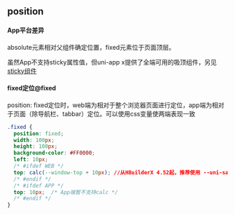 ## position


<!-- CSSJSON.position.description -->

<!-- CSSJSON.position.syntax -->

<!-- CSSJSON.position.values -->

<!-- CSSJSON.position.defaultValue -->

<!-- CSSJSON.position.unixTags -->

<!-- CSSJSON.position.compatibility -->

<!-- CSSJSON.position.example -->


#### App平台差异

absolute元素相对父组件确定位置，fixed元素位于页面顶层。

虽然App不支持sticky属性值，但uni-app x提供了全端可用的吸顶组件，另见[sticky组件](../component/sticky.md)

#### fixed定位@fixed

position: fixed定位时，web端为相对于整个浏览器页面进行定位，app端为相对于页面（除导航栏、tabbar）定位。可以使用css变量使两端表现一致

```css
.fixed {
  position: fixed;
  width: 100px;
  height: 100px;
  background-color: #FF0000;
  left: 10px;
  /* #ifdef WEB */
  top: calc(--window-top + 10px); //从HBuilderX 4.52起，推荐使用 --uni-safe-area-inset-top 来替代 --window-top
  /* #endif */
  /* #ifdef APP */
  top: 10px;  /* App端暂不支持calc */
  /* #endif */
}
```

<!-- CSSJSON.position.reference -->
